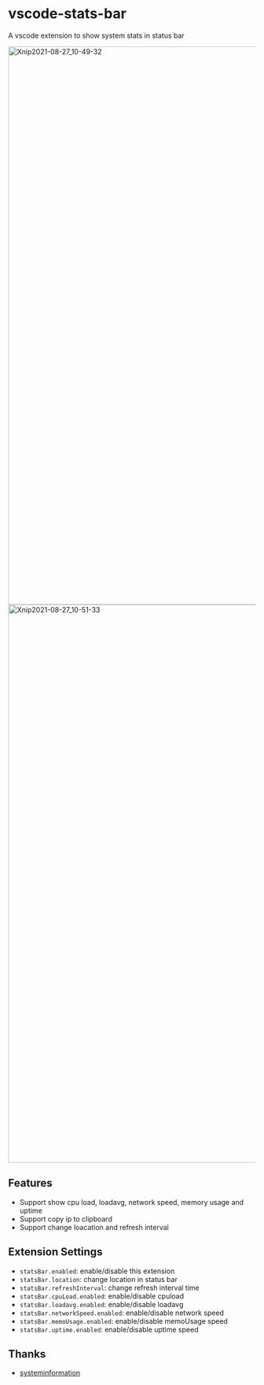 # vscode-stats-bar

A vscode extension to show system stats in status bar

<img width="1136" alt="Xnip2021-08-27_10-49-32" src="https://user-images.githubusercontent.com/19601720/131064216-3da71ba3-234e-476f-a1cf-39ebcc8906a8.png">

<img width="1136" alt="Xnip2021-08-27_10-51-33" src="https://user-images.githubusercontent.com/19601720/131064382-4edb297e-fc65-49f3-9238-0adfd403d969.png">

## Features

- Support show cpu load, loadavg, network speed, memory usage and uptime
- Support copy ip to clipboard
- Support change loacation and refresh interval

## Extension Settings

* `statsBar.enabled`: enable/disable this extension
* `statsBar.location`: change location in status bar
* `statsBar.refreshInterval`: change refresh interval time
* `statsBar.cpuLoad.enabled`: enable/disable cpuload
* `statsBar.loadavg.enabled`: enable/disable loadavg
* `statsBar.networkSpeed.enabled`: enable/disable network speed
* `statsBar.memoUsage.enabled`: enable/disable memoUsage speed
* `statsBar.uptime.enabled`: enable/disable uptime speed

## Thanks

- [systeminformation](https://systeminformation.io)
